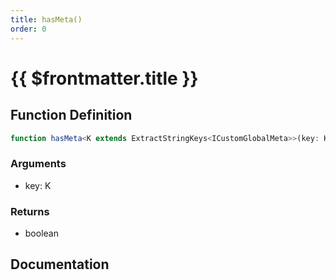 ```yaml
---
title: hasMeta()
order: 0
---
```


# {{ $frontmatter.title }}

<!--@include: ./hasMeta_partial_header.md-->

## Function Definition

```ts
function hasMeta<K extends ExtractStringKeys<ICustomGlobalMeta>>(key: K): boolean;
```

### Arguments

* key: K

### Returns

* boolean

## Documentation

<!--@include: ./hasMeta_partial_footer.md-->
